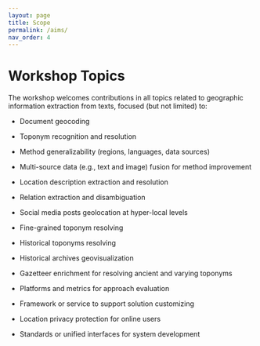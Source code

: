 ```yaml
---
layout: page
title: Scope
permalink: /aims/
nav_order: 4
---
```


# Workshop Topics 


The workshop welcomes contributions in all topics related to geographic information extraction from texts, focused (but not limited) to:

* Document geocoding

* Toponym recognition and resolution

* Method generalizability (regions, languages, data sources)

* Multi-source data (e.g., text and image) fusion for method improvement

* Location description extraction and resolution

* Relation extraction and disambiguation

* Social media posts geolocation at hyper-local levels

* Fine-grained toponym resolving 

* Historical toponyms resolving

* Historical archives geovisualization

* Gazetteer enrichment for resolving ancient and varying toponyms 

* Platforms and metrics for approach evaluation

* Framework or service to support solution customizing

* Location privacy protection for online users

* Standards or unified interfaces for system development
